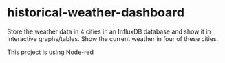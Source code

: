 # historical-weather-dashboard

Store the weather data in 4 cities in an InfluxDB database and show it in interactive graphs/tables. Show the current weather in four of these cities.

This project is using Node-red
